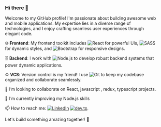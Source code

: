 ### Hi there 👋
Welcome to my GitHub profile! I'm passionate about building awesome web and mobile applications. 
My expertise lies in a diverse range of technologies, and I enjoy crafting seamless user experiences through elegant code.

🌐 **Frontend**: My frontend toolkit includes ![React](https://img.shields.io/badge/-React-61DAFB?logo=react&logoColor=white&style=flat) for powerful UIs, ![SASS](https://img.shields.io/badge/-SASS-CC6699?logo=sass&logoColor=white&style=flat) for dynamic styles, and ![Bootstrap](https://img.shields.io/badge/-Bootstrap-563D7C?logo=bootstrap&logoColor=white&style=flat) for responsive designs.

🗄 **Backend**: I work with ![Node.js](https://img.shields.io/badge/-Node.js-339933?logo=node.js&logoColor=white&style=flat) to develop robust backend systems that power dynamic applications.

⚙️ **VCS**: Version control is my friend! I use ![Git](https://img.shields.io/badge/-Git-F05032?logo=git&logoColor=white&style=flat) to keep my codebase organized and collaborate seamlessly.


👯 I’m looking to collaborate on React, javascript , redux, typescript projects.

🌱 I’m currently improving my Node.js skills

📫 How to reach me:
 [![LinkedIn](https://img.shields.io/badge/-LinkedIn-blue?style=flat&logo=linkedin&logoColor=white)](https://www.linkedin.com/in/madhavi-rupesh-gaikwad)
 [![dev.to](https://img.shields.io/badge/-dev.to-black?style=flat&logo=dev.to&logoColor=white)](https://dev.to/madhavigaikwad).

Let's build something amazing together! 🚀

